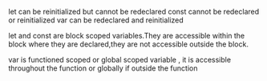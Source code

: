 let can be reinitialized but cannot be redeclared 
const cannot be redeclared or reinitialized
var can be redeclared and reinitialized

let and const are block scoped variables.They are accessible within the block where they are declared,they are not accessible outside the block.

var is functioned scoped or global scoped variable , it is accessible throughout the function or globally if outside the function

